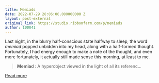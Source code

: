 ```yaml
---
title: Memiads
date: 2022-07-29 20:06:06.000000000 Z
layout: post-external
original_link: https://studio.ribbonfarm.com/p/memiads
author: 100041
---
```


Last night, in the blurry half-conscious state halfway to sleep, the word _memiad_ popped unbidden into my head, along with a half-formed thought. Fortunately, I had energy enough to make a note of the thought, and even more fortunately, it actually still made sense this morning, at least to me.

> **Memiad** : A hyperobject viewed in the light of all its referenc…

[Read more](https://studio.ribbonfarm.com/p/memiads)

